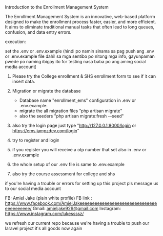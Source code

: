 Introduction to the Enrollment Management System

The Enrollment Management System is an innovative, web-based platform designed to make the enrollment process faster, easier, and more efficient. It aims to eliminate traditional manual tasks that often lead to long queues, confusion, and data entry errors.


execution:

set the .env or .env.example
(hindi po namin sinama sa pag push ang .env or .env.example file dahil sa mga sentibo po nitong mga info, gayunpaman pwede po naming ibigay ito for testing 
nasa baba po ang aming social media account)

1. Please try the College enrollment & SHS enrollment form to see if it can insert data.
2. Migration or migrate the database
   - Database name "enrollment_ems" configuration in .env or .env.example.
   - migrate the all migration files "php artisan migrate"
   - also the seeders "php artisan migrate:fresh --seed"

3. also try the login page just type "http://127.0.0.1:8000/login or https://ems.jampzdev.com/login"
4. try to register and login
5. if you register you will receive a otp number that set also in .env or .env.example
6. the whole setup of our .env file is same to .env.example
7. also try the course assessment for college and shs

if you're having a trouble or errors for setting up this project pls message us to our social media account

FB: Amiel Jake (plain white profile)
FB link : https://www.facebook.com/AmielJakeeeeeeeeeeeeeeeeeeeeeeeeeeeeeeeeeeeeeeeee/
Gmail: amieljake929@gmail.com
Instagram: https://www.instagram.com/lukessssz/

we refresh our current repo because we're having a trouble to push our laravel project it's all goods now again
